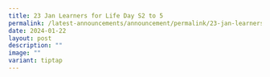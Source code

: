```yaml
---
title: 23 Jan Learners for Life Day S2 to 5
permalink: /latest-announcements/announcement/permalink/23-jan-learners-for-life-day-s2-to-5/
date: 2024-01-22
layout: post
description: ""
image: ""
variant: tiptap
---
```

